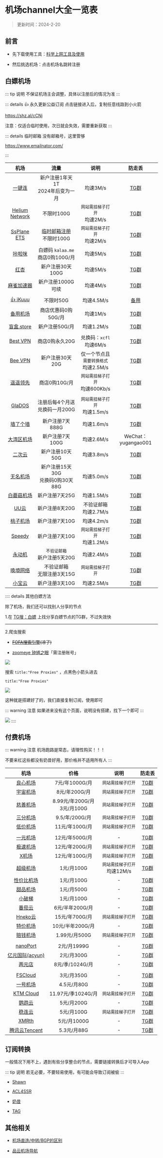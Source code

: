 # 机场channel大全一览表

> 更新时间：2024-2-20



## 前言

* 先下载使用工具：[科学上网工具及使用](./proxy)

* 然后挑选机场：点击机场名跳转注册


## 白嫖机场

::: tip 说明
不保证机场主会调整，具体以注册后的情况为准
:::

::: details 👍 永久更新公益订阅
点击链接进入后，复制任意线路到小火箭

https://shz.al/cCNj

注意：仅适合临时使用，次日就会失效，需要重新获取
:::


::: details 临时邮箱
没有邮箱号，这里管够

https://www.emailnator.com/

:::


| 机场 | 流量 | 说明 | 防走丢 |
|:-:|:-:|:-:|:-:|
| [一键连](https://www.strongswans.net/) | 新户注册1年天1T<br>2024年后变为一月 | 均速3M/s | [TG群](https://t.me/yijianlianapp) |
| [Helium Network](https://web.henet.uk) | 不限时100G | `网站需挂梯子打开`<br>均速2M/s | [TG群](https://t.me/helium_official) |
| [SsPlane ETS](https://ets.ss-plane.com) | [临时邮箱注册](#临时邮箱)<br>不限时100G | `网站需挂梯子打开`<br>均速2M/s | [TG群](https://t.me/SsPlaneVPN) |
| [咔啦咪](https://kalaa.me/) | 白嫖码 `kalaa.me` <br>商店0购100G/月 | 均速5M/s | [TG群](https://t.me/kalaamegp) |
| [红杏](https://红杏.co) | 新户注册30天100G | 均速5M/s | [TG群](https://t.me/Redapricot_VPN) |
| [麻雀加速器](https://v.spwvpn.com/) | 新户注册1000G<br>可续 | 均速4M/s | [TG群](https://t.me/spwvpn) |
| |
| [👍 iKuuu](https://ikuuu.pw/) | 不限时50G | 均速4.5M/s | [备用](https://ikuuu.boo/) |
| [备用机场](https://jc.beiyong.top) | 商店优惠码0购50G/月 | 均速1M/s | [TG群](https://t.me/beiyongjichang) |
| [盲盒.store](http://bb.盲盒.store/) | 新户注册50G/月 | 均速1.2M/s | [TG群](https://t.me/blindbox_new_group) |
| |
| [Best VPN](https://www.invitevp.com) | 商店0购永久20G | 兑换码：`xcfl`<br>均速6M/s | [TG群](https://t.me/joinchat/0-NOZlFrXJ42NzRh) |
| [Bee VPN](https://bee.sulepay.com/) | 新户注册30天20G | 仅一个节点且`需要转换格式`<br>均速2.5M/s | [TG群](https://t.me/+wUYiCDeM-B04OGFh) |
| [遥遥领先](https://free.346492.xyz/) | 商店0购10G/月 | `网站需挂梯子打开`<br>均速600Kb/s | [TG群](https://t.me/yylx_group) |
| |
| [GlaDOS](https://glados.network/) | 注册后每4个月送兑换码一月200G | `网站需挂梯子打开`<br>均速1.5m/s | [TG群](https://t.me/liangxinjc) |
| [墙了个墙](https://www.qlgq.top/) | 新户注册7天888G | 均速1.6m/s | [TG群](https://t.me/qlgq0001) |
| [大湾区机场](https://v2.quanstring.top/) | 新户注册7天100G | 均速2.6M/s | WeChat：yugangao001 |
| [二次云](https://www.erciyun.men/) | 新户注册10天50G | 均速3.8m/s | [TG群](https://t.me/erciyun) |
| [无名机场](https://xb.jpop.vip) | 新户注册15天30G<br>兑换码0购30天88G | 均速5.0m/s | [TG群](https://t.me/xbjpop) |
| [白蘑菇机场](https://baimoguyun.xyz/) | 新户注册7天25G | 均速1.5M/s | [TG群](https://t.me/baimoguyun668) |
| [UU云](https://uuyun.one/) | 新户注册8天20G | 不验证邮箱<br>均速2.7M/s | [TG群](https://t.me/uuyun) |
| [桃子机场](https://www.taozijichang.com) | 新户注册7天10G | 均速4.2m/s | [TG群](https://t.me/taozijichang) |
| [Speedy](https://cloud.speedypro.xyz/) | 新户注册7天10G | `网站需挂梯子打开`<br>均速1.2M/s | [TG群](https://t.me/speedyasia) |
| [永动机](https://www.yongdong.xyz) | `不验证邮箱`<br>新户注册5天20G | 均速2.4M/s | [TG群](https://t.me/yongdongjijiaoliu) |
| [唤境网络](https://www.huanjingwan.xyz/) | 不验证邮箱<br>无限注册3天15G | `网站需挂梯子打开` | [TG群](https://t.me/huanjingyyds) |
| [小宝云](https://xbyun.xyz/) | 新户注册3天10G | 均速2.5M/s | [TG群](https://t.me/xiaobaiyunxyz) |




:::: details 其他白嫖方法

除了机场，我们还可以找别人分享的节点


1.在 [TG搜：白嫖](https://tgsou.me/findtg/?keyword=%E7%99%BD%E5%AB%96) 上找分享白嫖节点的TG群，不过失效快

---

2.爬虫搜索

* ~~[FOFA搜索引擎](https://fofa.so/)(凉了)~~


* [zoomeye 钟馗之眼](https://www.zoomeye.org/)「需注册账号」


![](/channel/channel-zoomeye-01.png)

搜索 `title:"Free Proxies"` ，点黑色小箭头进去

```
title:"Free Proxies"
```

![](/channel/channel-zoomeye-02.png)


这种就是搭建好了的，我们直接复制订阅，使用即可

::: warning 注意
如果进来没有这个页面，说明没有搭建，找下一个即可
:::

![](/channel/channel-zoomeye-03.png)
::::



## 付费机场

::: warning 注意
机场跑路是常态，请理性购买！！！

不要来杠这些都没有奶昔好用，那价格并不适用所有人
:::

| 机场 | 价格 | 说明 | 防走丢 |
|:-:|:-:|:-:|:-:|
| [良心机场](https://良心机场.com/) | 7元/年1000G/月 | `网站需挂梯子打开` | [TG群](https://t.me/liangxinjc)
| [宇宙机场](https://宇宙机场.com) | 8元/年200G/月 | `网站需挂梯子打开` | [TG群](https://t.me/yuzhoujichang) |
| [慈善机场](https://慈善机场.com/) | 8.99元/年200G/月<br>3元/月100G | `网站需挂梯子打开` | [TG群](https://t.me/csjc_chat)
| [三分机场](https://xn--ehq00hgtfdmt.xyz/) | 9.5/年/200G/月 | `网站需挂梯子打开` | [TG群](https://t.me/sanfenjichanggroup)
| [低价机场](https://低价机场.com/) | 11元/年100G/月 | `网站需挂梯子打开` | [TG群](https://t.me/+4sC_xezLo1lkY2Zl)
| |
| [一元机场](https://一元机场.art/) | 12元/年500G/月 | - | [TG群](https://t.me/yyjc_channel)
| [极速机场](https://极速机场.com) | 12元/年200G/月 | `网站需挂梯子打开` | [TG群](https://t.me/jisujichangpindao) |
| [X机场](https://xjichang.buzz/) | 12元/年100G/月 | `网站需挂梯子打开` | [TG群](https://t.me/xjichang001) |
| [超级机场](https://www.超级机场.com/) | 1元/月100G | `网站需挂梯子打开`<br>均速12M/s | [TG群](https://t.me/chaojijichang) |
| [性价比机场](https://jichang.gitbook.io/) | 1元/月100G | - | [TG群](https://t.me/xingjiabijichang)
| [甜品机场](https://甜品机场.com) | 1元/月500G | - | [TG群](https://t.me/TianPinJiChang) |
| [小破梯](https://xpoti.com/) | 1元/月100G | - | [TG群](https://t.me/xpotich) |
| [番茄云](https://cloud.fanqiecloud.top/) | 6元/半年200G/月 | - | [TG群](https://t.me/fanqie_channel) |
| [Hneko云](http://hneko.site/) | 15元/年700G/月 | `网站需挂梯子打开` | [TG群](https://798798.site)
| [特价机场](https://tejiajichang.com) | 10元/半年200G/月 | - | [TG群](https://t.me/TJJC66)
| [赔钱机场](https://赔钱机场.com/) | 1.99元/月500G | `网站需挂梯子打开` | [TG群](https://t.me/peiqianjichangpd)
| |
| [nanoPort](https://抢钱机场.com/) | 2元/月1999G | - | [TG群](https://t.me/nekoport)
| [亿元国际(acyun)](https://acyuncf.github.io) | 2元/月300G | - | [TG群](https://t.me/acyun1)
| [两元店](https://liangyuandian.vip) | 8元/季/1024G/月 | - | [TG群](https://t.me/xn5hqx9equq)
| |
| [FSCloud](http://web.fscloud.cc/) | 3元/月350G | - | [TG群](https://t.me/fscloud1)
| [一号机场](https://一号测速.com/) | 4.5元/月80G | - | [TG群](https://t.me/yihao678)
| [KTM Cloud](http://ktmcloud.top/) | 11.97元/季1024G/月 | `网站需挂梯子打开` | [TG群](https://t.me/ktmcloud) |
| [鹦鹉云](https://yingwuyun.shop/) | 5元/月200G | - | [TG群](https://t.me/yingwuyun_top) |
| [稳连云](https://xn--9kqq77hqun.com/) | 5元/月100G | `网站需挂梯子打开` | [TG群](https://t.me/wlypd) |
| [XMRth](https://xmrth1.net/) | 5元/月1000G | - | [TG群](https://t.me/xmrth)
| [腾讯云Tencent](https://xn--mes358alztgkj.com/) | 5.3元/月88G | - | [TG群](https://t.me/tencent_cfd)







## 订阅转换

一般情况下用不上，遇到有些分享整合的节点，需要链接转换后才可导入App

::: tip 说明
若无必要，不要轻易使用，有可能会导致订阅被偷
:::

* [Shawn](https://dove.589669.xyz/web)

* [ACL4SSR](https://acl4ssr-sub.github.io/)

* [奶昔](https://nexconvert.com/)

* [TAG](https://b.sub.tsutsu.one/)



## 其他相关

* [机场直连/中转/BGP的区别](https://baiyunju.cc/9413)

* [品云机场导航](https://52.mk/)




